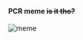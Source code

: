 #### PCR meme <del>is it tho?</del>

![meme](https://i.pinimg.com/originals/45/57/da/4557da11542225428610a0676bf7ce14.jpg)

